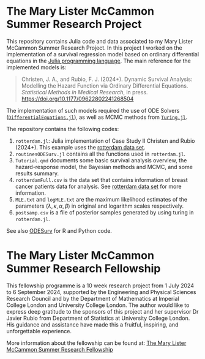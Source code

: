 # The Mary Lister McCammon Summer Research Project

This repository contains Julia code and data associated to my Mary Lister McCammon Summer Research Project. In this project I worked on the implementation of a survival regression model based on ordinary differential equations in the [Julia programming language](https://julialang.org/). The main reference for the implemented models is:

> Christen, J. A., and Rubio, F. J. (2024+). Dynamic Survival Analysis: Modelling the Hazard Function via Ordinary Differential Equations. *Statistical Methods in Medical Research*, in press. https://doi.org/10.1177/09622802241268504

The implementation of such models required the use of ODE Solvers ([`DifferentialEquations.jl`](https://docs.sciml.ai/DiffEqDocs/stable/)), as well as MCMC methods from [`Turing.jl`](https://github.com/TuringLang/Turing.jl).

The repository contains the following codes:

1. `rotterdam.jl`: Julia implementation of Case Study II Christen and Rubio (2024+). This example uses the [rotterdam data set](https://rdrr.io/cran/survival/man/rotterdam.html).
2. `routinesODESurv.jl` contains all the functions used in `rotterdam.jl`.
3. `Tutorial.qmd` documents some basic survival analysis overview, the hazard-response model, the Bayesian methods and MCMC, and some results summary.
4. `rotterdamFull.csv` is the data set that contains information of breast cancer patients data for analysis. See [rotterdam data set](https://rdrr.io/cran/survival/man/rotterdam.html) for more information.
5. `MLE.txt` and `logMLE.txt` are the maximum likelihood estimates of the parameters ($\lambda, \kappa, \alpha, \beta$) in original and logarithm scales respectively.
6. `postsamp.csv` is a file of posterior samples generated by using turing in `rotterdam.jl`.

See also [ODESurv](https://github.com/FJRubio67/ODESurv) for R and Python code.

# The Mary Lister McCammon Summer Research Fellowship

This fellowship programme is a 10 week research project from 1 July 2024 to 6 September 2024, supported by the Engineering and Physical Sciences Research Council and by the Department of Mathematics at Imperial College London and University College London. The author would like to express deep gratitude to the sponsors of this project and her supervisor Dr Javier Rubio from Department of Statistics at University College London. His guidance and assistance have made this a fruitful, inspiring, and unforgettable experience.

More information about the fellowship can be found at: [The Mary Lister McCammon Summer Research Fellowship
](https://www.imperial.ac.uk/mathematics/postgraduate/the-mary-lister-mccammon-summer-research-fellowship/)

